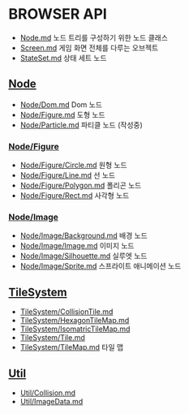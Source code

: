 # BROWSER API
* [Node.md](Node.md) 노드 트리를 구성하기 위한 노드 클래스
* [Screen.md](Screen.md) 게임 화면 전체를 다루는 오브젝트
* [StateSet.md](StateSet.md) 상태 세트 노드

## [Node](Node/README.md)
* [Node/Dom.md](Node/Dom.md) Dom 노드
* [Node/Figure.md](Node/Figure.md) 도형 노드
* [Node/Particle.md](Node/Particle.md) 파티클 노드 (작성중)

### [Node/Figure](Node/Figure/README.md)
* [Node/Figure/Circle.md](Node/Figure/Circle.md) 원형 노드
* [Node/Figure/Line.md](Node/Figure/Line.md) 선 노드
* [Node/Figure/Polygon.md](Node/Figure/Polygon.md) 폴리곤 노드
* [Node/Figure/Rect.md](Node/Figure/Rect.md) 사각형 노드

### [Node/Image](Node/Image/README.md)
* [Node/Image/Background.md](Node/Image/Background.md) 배경 노드
* [Node/Image/Image.md](Node/Image/Image.md) 이미지 노드
* [Node/Image/Silhouette.md](Node/Image/Silhouette.md) 실루엣 노드
* [Node/Image/Sprite.md](Node/Image/Sprite.md) 스프라이트 애니메이션 노드

## [TileSystem](TileSystem/README.md)
* [TileSystem/CollisionTile.md](TileSystem/CollisionTile.md)
* [TileSystem/HexagonTileMap.md](TileSystem/HexagonTileMap.md)
* [TileSystem/IsomatricTileMap.md](TileSystem/IsomatricTileMap.md)
* [TileSystem/Tile.md](TileSystem/Tile.md)
* [TileSystem/TileMap.md](TileSystem/TileMap.md) 타일 맵

## [Util](Util/README.md)
* [Util/Collision.md](Util/Collision.md)
* [Util/ImageData.md](Util/ImageData.md)
